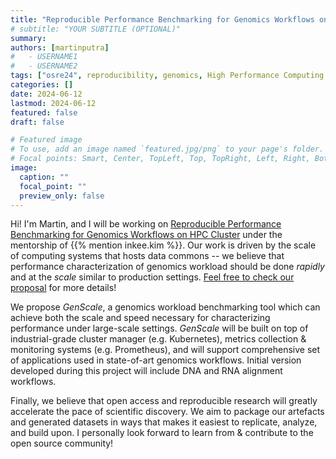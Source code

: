 ```yaml
---
title: "Reproducible Performance Benchmarking for Genomics Workflows on HPC Cluster"
# subtitle: "YOUR SUBTITLE (OPTIONAL)"
summary:
authors: [martinputra]
#   - USERNAME1
#   - USERNAME2
tags: ["osre24", reproducibility, genomics, High Performance Computing (HPC), Performance Modeling, Data Analysis, Scientific Workflows]
categories: []
date: 2024-06-12
lastmod: 2024-06-12
featured: false
draft: false

# Featured image
# To use, add an image named `featured.jpg/png` to your page's folder.
# Focal points: Smart, Center, TopLeft, Top, TopRight, Left, Right, BottomLeft, Bottom, BottomRight.
image:
  caption: ""
  focal_point: ""
  preview_only: false
---
```


Hi! I'm Martin, and I will be working on [Reproducible Performance Benchmarking for Genomics Workflows on HPC Cluster](/project/osre24/uga/genomicswf/) under the mentorship of {{% mention inkee.kim %}}. Our work is driven by the scale of computing systems that hosts data commons -- we believe that performance characterization of genomics workload should be done *rapidly* and at the *scale* similar to production settings. [Feel free to check our proposal](https://drive.google.com/file/d/1LmOpCKv09ZGKlkG6VNleWBZ792nIuVOf/view?usp=sharing) for more details!

We propose *GenScale*, a genomics workload benchmarking tool which can achieve both the scale and speed necessary for characterizing performance under large-scale settings. *GenScale* will be built on top of industrial-grade cluster manager (e.g. Kubernetes), metrics collection & monitoring systems (e.g. Prometheus), and will support comprehensive set of applications used in state-of-art genomics workflows. Initial version developed during this project will include DNA and RNA alignment workflows. 

Finally, we believe that open access and reproducible research will greatly accelerate the pace of scientific discovery. We aim to package our artefacts and generated datasets in ways that makes it easiest to replicate, analyze, and build upon. I personally look forward to learn from & contribute to the open source community! 
